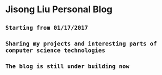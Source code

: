 # Jisong Liu Personal Blog

## `Starting from 01/17/2017`

## `Sharing my projects and interesting parts of computer science technologies`


## `The blog is still under building now`
